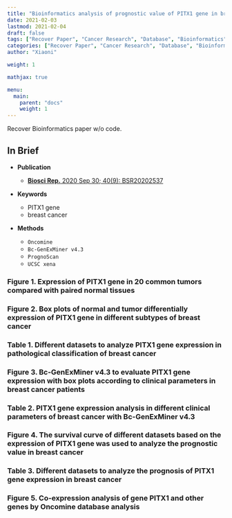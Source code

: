 ```yaml
---
title: "Bioinformatics analysis of prognostic value of PITX1 gene in breast cancer"
date: 2021-02-03
lastmod: 2021-02-04
draft: false
tags: ["Recover Paper", "Cancer Research", "Database", "Bioinformatics"]
categories: ["Recover Paper", "Cancer Research", "Database", "Bioinformatics"]
author: "Xiaoni"

weight: 1

mathjax: true

menu:
  main:
    parent: "docs"
    weight: 1
---
```


Recover Bioinformatics paper w/o code.

<!--more-->

## In Brief
- **Publication** 
  - [**Biosci Rep.** 2020 Sep 30; 40(9): BSR20202537](https://www.ncbi.nlm.nih.gov/pmc/articles/PMC7494990/)

- **Keywords**
  - PITX1 gene
  - breast cancer

- **Methods**
  - `Oncomine`
  - `Bc-GenExMiner v4.3`
  - `PrognoScan`
  - `UCSC xena`

### Figure 1. Expression of PITX1 gene in 20 common tumors compared with paired normal tissues

### Figure 2. Box plots of normal and tumor differentially expression of PITX1 gene in different subtypes of breast cancer

### Table 1. Different datasets to analyze PITX1 gene expression in pathological classification of breast cancer

### Figure 3. Bc-GenExMiner v4.3 to evaluate PITX1 gene expression with box plots according to clinical parameters in breast cancer patients

### Table 2. PITX1 gene expression analysis in different clinical parameters of breast cancer with Bc-GenExMiner v4.3

### Figure 4. The survival curve of different datasets based on the expression of PITX1 gene was used to analyze the prognostic value in breast cancer

### Table 3. Different datasets to analyze the prognosis of PITX1 gene expression in breast cancer

### Figure 5. Co-expression analysis of gene PITX1 and other genes by Oncomine database analysis
